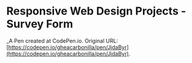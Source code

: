 # Responsive Web Design Projects -  Survey Form
 _A Pen created at CodePen.io. Original URL: [https://codepen.io/gheacarbonilla/pen/JjdaByr](https://codepen.io/gheacarbonilla/pen/JjdaByr).

 